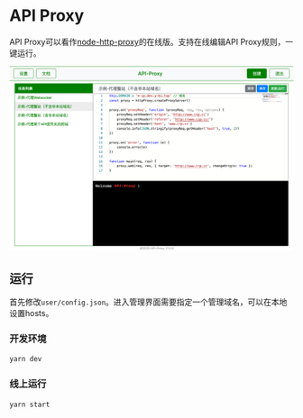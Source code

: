 # API Proxy

API Proxy可以看作[node-http-proxy](https://github.com/http-party/node-http-proxy)的在线版。支持在线编辑API Proxy规则，一键运行。

![preview](preview.png)

## 运行

首先修改`user/config.json`。进入管理界面需要指定一个管理域名，可以在本地设置hosts。

### 开发环境

```bash
yarn dev
```

### 线上运行

```bash
yarn start
```

